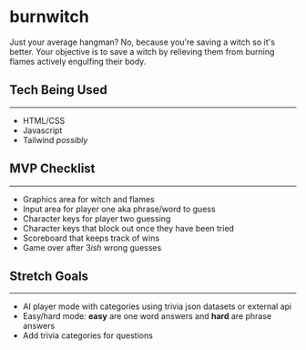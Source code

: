 # **burnwitch**
Just your average hangman? No, because you're saving a witch so it's better.
Your objective is to save a witch by relieving them from burning flames actively engulfing their body. 

## **Tech Being Used**
---

- HTML/CSS
- Javascript
- Tailwind *possibly* 

## **MVP Checklist**
---

- Graphics area for witch and flames
- Input area for player one aka phrase/word to guess
- Character keys for player two guessing
- Character keys that block out once they have been tried
- Scoreboard that keeps track of wins
- Game over after 3*ish* wrong guesses

## **Stretch Goals**
---

- AI player mode with categories using trivia json datasets or external api
- Easy/hard mode: **easy** are one word answers and **hard** are phrase answers
- Add trivia categories for questions

